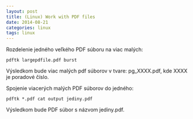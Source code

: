 ```yaml
---
layout: post
title: (Linux) Work with PDF files
date: 2014-08-21
categories: linux
tags: linux
---
```


Rozdelenie jedného veľkého PDF súboru na viac malých:

`pdftk largepdfile.pdf burst`

Výsledkom bude viac malých pdf súborov v tvare: pg_XXXX.pdf, kde XXXX je poradové číslo.

Spojenie viacerých malých PDF súborov do jedného:

`pdftk *.pdf cat output jediny.pdf`

Výsledkom bude PDF súbor s názvom jediny.pdf.



